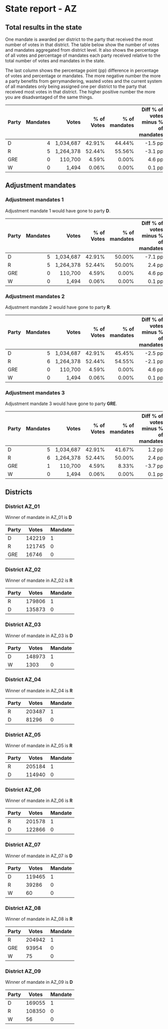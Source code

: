# State report - AZ

## Total results in the state

One mandate is awarded per district to the party that received the most number of votes in that district. The table below show the number of votes and mandates aggregated from district level. It also shows the percentage of  all votes and percentage of mandates each party received relative to the total number of votes and mandates in the state.

The last column shows the percentage point (pp) difference in percentage of votes and percentage or mandates. The more negative number the more a party benefits from gerrymandering, wasted votes and the current system of all mandates only being assigned one per district to the party that received most votes in that district. The higher positive number the more you are disadvantaged of the same things.

| Party | Mandates | Votes | % of Votes |  % of mandates | Diff % of votes minus % of mandates |
|---|--:|--:|--:|--:|--:|
|D|4|1,034,687|42.91%|44.44%|-1.5 pp|
|R|5|1,264,378|52.44%|55.56%|-3.1 pp|
|GRE|0|110,700|4.59%|0.00%|4.6 pp|
|W|0|1,494|0.06%|0.00%|0.1 pp|

## Adjustment mandates

### Adjustment mandates 1

Adjustment mandate 1 would have gone to party **D**.

| Party | Mandates | Votes | % of Votes |  % of mandates | Diff % of votes minus % of mandates |
|---|--:|--:|--:|--:|--:|
|D|5|1,034,687|42.91%|50.00%|-7.1 pp|
|R|5|1,264,378|52.44%|50.00%|2.4 pp|
|GRE|0|110,700|4.59%|0.00%|4.6 pp|
|W|0|1,494|0.06%|0.00%|0.1 pp|

### Adjustment mandates 2

Adjustment mandate 2 would have gone to party **R**.

| Party | Mandates | Votes | % of Votes |  % of mandates | Diff % of votes minus % of mandates |
|---|--:|--:|--:|--:|--:|
|D|5|1,034,687|42.91%|45.45%|-2.5 pp|
|R|6|1,264,378|52.44%|54.55%|-2.1 pp|
|GRE|0|110,700|4.59%|0.00%|4.6 pp|
|W|0|1,494|0.06%|0.00%|0.1 pp|

### Adjustment mandates 3

Adjustment mandate 3 would have gone to party **GRE**.

| Party | Mandates | Votes | % of Votes |  % of mandates | Diff % of votes minus % of mandates |
|---|--:|--:|--:|--:|--:|
|D|5|1,034,687|42.91%|41.67%|1.2 pp|
|R|6|1,264,378|52.44%|50.00%|2.4 pp|
|GRE|1|110,700|4.59%|8.33%|-3.7 pp|
|W|0|1,494|0.06%|0.00%|0.1 pp|


## Districts


### District AZ_01
Winner of mandate in AZ_01 is **D**

| Party | Votes | Mandate |
|---|---|---|
|D|142219|1
|R|121745|0
|GRE|16746|0

### District AZ_02
Winner of mandate in AZ_02 is **R**

| Party | Votes | Mandate |
|---|---|---|
|R|179806|1
|D|135873|0

### District AZ_03
Winner of mandate in AZ_03 is **D**

| Party | Votes | Mandate |
|---|---|---|
|D|148973|1
|W|1303|0

### District AZ_04
Winner of mandate in AZ_04 is **R**

| Party | Votes | Mandate |
|---|---|---|
|R|203487|1
|D|81296|0

### District AZ_05
Winner of mandate in AZ_05 is **R**

| Party | Votes | Mandate |
|---|---|---|
|R|205184|1
|D|114940|0

### District AZ_06
Winner of mandate in AZ_06 is **R**

| Party | Votes | Mandate |
|---|---|---|
|R|201578|1
|D|122866|0

### District AZ_07
Winner of mandate in AZ_07 is **D**

| Party | Votes | Mandate |
|---|---|---|
|D|119465|1
|R|39286|0
|W|60|0

### District AZ_08
Winner of mandate in AZ_08 is **R**

| Party | Votes | Mandate |
|---|---|---|
|R|204942|1
|GRE|93954|0
|W|75|0

### District AZ_09
Winner of mandate in AZ_09 is **D**

| Party | Votes | Mandate |
|---|---|---|
|D|169055|1
|R|108350|0
|W|56|0
